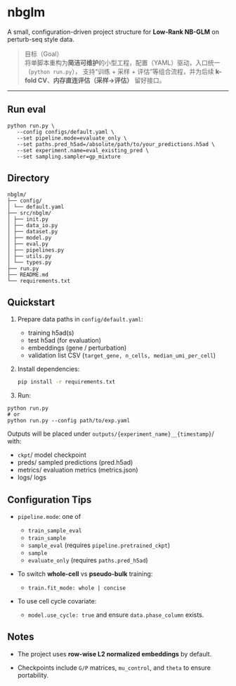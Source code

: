 # nbglm

A small, configuration-driven project structure for **Low-Rank NB-GLM** on perturb-seq style data.

> 目标（Goal）  
> 将单脚本重构为**简洁可维护**的小型工程，配置（YAML）驱动，入口统一（`python run.py`），
> 支持“训练 + 采样 + 评估”等组合流程，并为后续 **k-fold CV**、**内存直连评估（采样→评估）** 留好接口。

---

## Run eval
```
python run.py \
   --config configs/default.yaml \
   --set pipeline.mode=evaluate_only \
   --set paths.pred_h5ad=/absolute/path/to/your_predictions.h5ad \
   --set experiment.name=eval_existing_pred \
   --set sampling.sampler=gp_mixture
```
## Directory

```
nbglm/
├── config/
│ └── default.yaml
├── src/nbglm/
│ ├── init.py
│ ├── data_io.py
│ ├── dataset.py
│ ├── model.py
│ ├── eval.py
│ ├── pipelines.py
│ ├── utils.py
│ └── types.py
├── run.py
├── README.md
└── requirements.txt
```


## Quickstart

1. Prepare data paths in `config/default.yaml`:
   - training h5ad(s)
   - test h5ad (for evaluation)
   - embeddings (gene / perturbation)
   - validation list CSV (`target_gene, n_cells, median_umi_per_cell`)

2. Install dependencies:
   ```bash
   pip install -r requirements.txt

3. Run:

```
python run.py
# or
python run.py --config path/to/exp.yaml
```

Outputs will be placed under `outputs/{experiment_name}__{timestamp}`/ with:

+ `ckpt`/ model checkpoint
+ preds/ sampled predictions (pred.h5ad)
+ metrics/ evaluation metrics (metrics.json)
+ logs/ logs

## Configuration Tips

+ `pipeline.mode`: one of
   + `train_sample_eval`
   + `train_sample`
   + `sample_eval` (requires `pipeline.pretrained_ckpt`)
   + `sample`
   + `evaluate_only` (requires `paths.pred_h5ad`)

+ To switch **whole-cell** vs **pseudo-bulk** training:
   + `train.fit_mode: whole | concise`

+ To use cell cycle covariate:
   + `model.use_cycle: true` and ensure `data.phase_column` exists.


## Notes

+ The project uses **row-wise L2 normalized embeddings** by default.

+ Checkpoints include `G/P` matrices, `mu_control`, and `theta` to ensure portability.